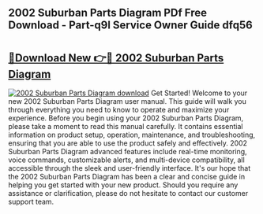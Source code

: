 ## 2002 Suburban Parts Diagram PDf Free Download - Part-q9l Service Owner Guide dfq56

# <h2><a href="http://dfkf7zq.blite.top/?on=2002+Suburban+Parts+Diagram">🔗Download New 👉🔴 2002 Suburban Parts Diagram</a></h2>

[![2002 Suburban Parts Diagram download](https://i.imgur.com/lujVjoI.png)](http://dfkf7zq.blite.top/?on=2002+Suburban+Parts+Diagram)
Get Started! Welcome to your new 2002 Suburban Parts Diagram user manual. This guide will walk you through everything you need to know to operate and maximize your experience. Before you begin using your 2002 Suburban Parts Diagram, please take a moment to read this manual carefully. It contains essential information on product setup, operation, maintenance, and troubleshooting, ensuring that you are able to use the product safely and effectively. 2002 Suburban Parts Diagram advanced features include real-time monitoring, voice commands, customizable alerts, and multi-device compatibility, all accessible through the sleek and user-friendly interface. It's our hope that the 2002 Suburban Parts Diagram has been a clear and concise guide in helping you get started with your new product. Should you require any assistance or clarification, please do not hesitate to contact our customer support team.
